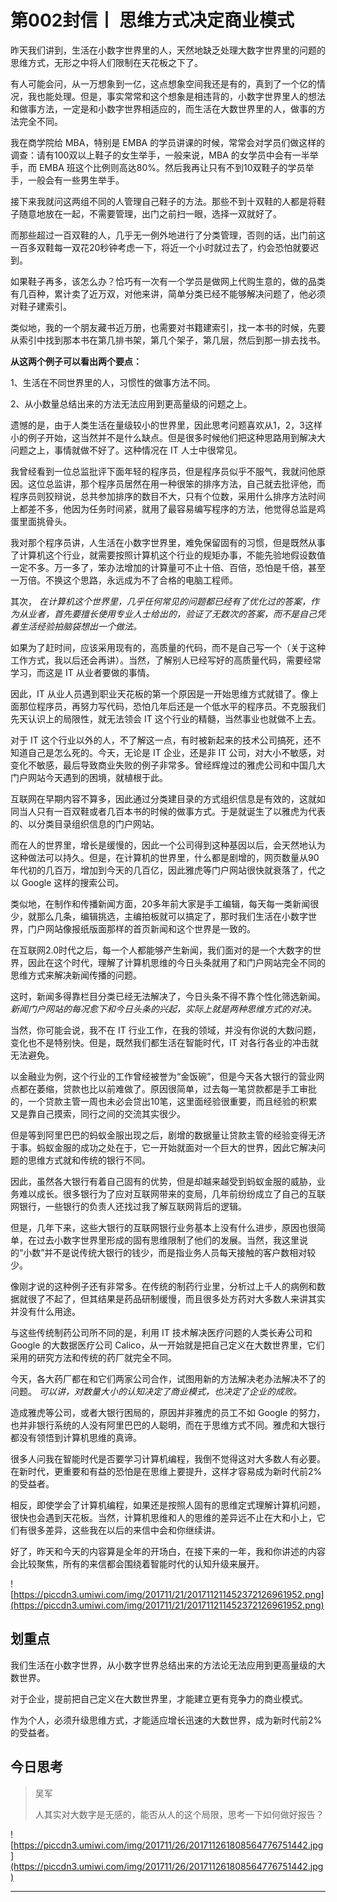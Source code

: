 # 第002封信丨 思维方式决定商业模式

昨天我们讲到，生活在小数字世界里的人，天然地缺乏处理大数字世界里的问题的思维方式，无形之中将人们限制在天花板之下了。

有人可能会问，从一万想象到一亿，这点想象空间我还是有的，真到了一个亿的情况，我也能处理。但是，事实常常和这个想象是相违背的，小数字世界里人的想法和做事方法，一定是和小数字世界相适应的，而生活在大数世界里的人，做事的方法完全不同。

我在商学院给 MBA，特别是 EMBA 的学员讲课的时候，常常会对学员们做这样的调查：请有100双以上鞋子的女生举手，一般来说，MBA 的女学员中会有一半举手，而 EMBA 班这个比例则高达80%。然后我再让只有不到10双鞋子的学员举手，一般会有一些男生举手。

接下来我就问这两组不同的人管理自己鞋子的方法。那些不到十双鞋的人都是将鞋子随意地放在一起，不需要管理，出门之前扫一眼，选择一双就好了。

而那些超过一百双鞋的人，几乎无一例外地进行了分类管理，否则的话，出门前这一百多双鞋每一双花20秒钟考虑一下，将近一个小时就过去了，约会恐怕就要迟到。

如果鞋子再多，该怎么办？恰巧有一次有一个学员是做网上代购生意的，做的品类有几百种，累计卖了近万双，对他来讲，简单分类已经不能够解决问题了，他必须对鞋子建索引。

类似地，我的一个朋友藏书近万册，也需要对书籍建索引，找一本书的时候，先要从索引中找到那本书在第几排书架，第几个架子，第几层，然后到那一排去找书。

 **从这两个例子可以看出两个要点：**

1、生活在不同世界里的人，习惯性的做事方法不同。

2、从小数量总结出来的方法无法应用到更高量级的问题之上。

遗憾的是，由于人类生活在量级较小的世界里，因此思考问题喜欢从1，2，3这样小的例子开始，这当然并不是什么缺点。但是很多时候他们把这种思路用到解决大问题之上，事情就做不好了。这种情况在 IT 人士中很常见。

我曾经看到一位总监批评下面年轻的程序员，但是程序员似乎不服气，我就问他原因。这位总监讲，那个程序员居然在用一种很笨的排序方法，自己就去批评他，而程序员则狡辩说，总共参加排序的数目不大，只有个位数，采用什么排序方法时间上都差不多，他因为任务时间紧，就用了最容易编写程序的方法，他觉得总监是鸡蛋里面挑骨头。

我对那个程序员讲，人生活在小数字世界里，难免保留固有的习惯，但是既然从事了计算机这个行业，就需要按照计算机这个行业的规矩办事，不能先验地假设数值一定不多。万一多了，笨办法增加的计算量可不止十倍、百倍，恐怕是千倍，甚至一万倍。不换这个思路，永远成为不了合格的电脑工程师。

其次， *在计算机这个世界里，几乎任何常见的问题都已经有了优化过的答案，作为从业者，首先要擅长使用专业人士给出的，验证了无数次的答案，而不是自己凭着生活经验拍脑袋想出一个做法。*

如果为了赶时间，应该采用现有的，高质量的代码，而不是自己写一个（关于这种工作方式，我以后还会再讲）。当然，了解别人已经写好的高质量代码，需要经常学习，而这是 IT 从业者要做的事情。

因此，IT 从业人员遇到职业天花板的第一个原因是一开始思维方式就错了。像上面那位程序员，再努力写代码，恐怕几年后还是一个低水平的程序员。不克服我们先天认识上的局限性，就无法领会 IT 这个行业的精髓，当然事业也就做不上去。

对于 IT 这个行业以外的人，不了解这一点，有时被新起来的技术公司搞死，还不知道自己是怎么死的。今天，无论是 IT 企业，还是非 IT 公司，对大小不敏感，对变化不敏感，最后导致商业失败的例子非常多。曾经辉煌过的雅虎公司和中国几大门户网站今天遇到的困境，就植根于此。

互联网在早期内容不算多，因此通过分类建目录的方式组织信息是有效的，这就如同当人只有一百双鞋或者几百本书的时候的做事方式。于是就诞生了以雅虎为代表的、以分类目录组织信息的门户网站。

而在人的世界里，增长是缓慢的，因此一个公司得到这种基因以后，会天然地认为这种做法可以持久。但是，在计算机的世界里，什么都是剧增的，网页数量从90年代初的几百万，增加到今天的几百亿，因此雅虎等门户网站很快就衰落了，代之以 Google 这样的搜索公司。

类似地，在制作和传播新闻方面，20多年前大家是手工编辑，每天每一类新闻很少，就那么几条，编辑挑选，主编拍板就可以搞定了，那时我们生活在小数字世界，门户网站像报纸版面那样的首页新闻和这个世界是一致的。

在互联网2.0时代之后，每一个人都能够产生新闻，我们面对的是一个大数字的世界，因此在这个时代，理解了计算机思维的今日头条就用了和门户网站完全不同的思维方式来解决新闻传播的问题。

这时，新闻多得靠栏目分类已经无法解决了，今日头条不得不靠个性化筛选新闻。 *新闻门户网站的每况愈下和今日头条的兴起，实际上就是两种思维方式的对决。*

当然，你可能会说，我不在 IT 行业工作，在我的领域，并没有你说的大数问题，变化也不是特别快。但是，既然我们都生活在智能时代，IT 对各行各业的冲击就无法避免。

以金融业为例，这个行业的工作曾经被誉为“金饭碗”，但是今天各大银行的营业网点都在萎缩，贷款也比以前难做了。原因很简单，过去每一笔贷款都是手工审批的，一个贷款主管一周也未必会贷出10笔，这里面经验很重要，而且经验的积累又是靠自己摸索，同行之间的交流其实很少。

但是等到阿里巴巴的蚂蚁金服出现之后，剧增的数据量让贷款主管的经验变得无济于事。蚂蚁金服的成功之处在于，它一开始就面对一个巨大的世界，因此它解决问题的思维方式就和传统的银行不同。

因此，虽然各大银行有着自己固有的优势，但是却越来越受到蚂蚁金服的威胁，业务难以成长。很多银行为了应对互联网带来的变局，几年前纷纷成立了自己的互联网银行，一些银行的负责人还找过我了解互联网背后的逻辑。

但是，几年下来，这些大银行的互联网银行业务基本上没有什么进步，原因也很简单，在过去小数字世界里形成的固有思维限制了他们的发展。当然，我这里说的“小数”并不是说传统大银行的钱少，而是指业务人员每天接触的客户数相对较少。

像刚才说的这种例子还有非常多。在传统的制药行业里，分析过上千人的病例和数据就很了不起了，但其结果是药品研制缓慢，而且很多处方药对大多数人来讲其实并没有什么用途。

与这些传统制药公司所不同的是，利用 IT 技术解决医疗问题的人类长寿公司和 Google 的大数据医疗公司 Calico，从一开始就是把自己定义在大数世界里，它们采用的研究方法和传统的药厂就完全不同。

今天，各大药厂都在和它们两家公司合作，试图用新的方法解决老办法解决不了的问题。 *可以讲，对数量大小的认知决定了商业模式，也决定了企业的成败。*

造成雅虎等公司，或者大银行困局的，原因并非雅虎的员工不如 Google 的努力，也并非银行系统的人没有阿里巴巴的人聪明，而在于思维方式不同。雅虎和大银行都没有领悟到计算机思维的真谛。

很多人问我在智能时代是否要学习计算机编程，我倒不觉得这对大多数人有必要。在新时代，更重要和有益的恐怕是在思维上要提升，这样才容易成为新时代前2%的受益者。

相反，即使学会了计算机编程，如果还是按照人固有的思维定式理解计算机问题，很快也会遇到天花板。当然，计算机思维和人的思维的差异远不止在大和小上，它们有很多差异，这些我在以后的来信中会和你继续讲。

好了，昨天和今天的内容算是全年的开场白，在接下来的一年，我和你讲述的内容会比较聚焦，所有的来信都会围绕着智能时代的认知升级来展开。

![https://piccdn3.umiwi.com/img/201711/21/201711211452372126961952.png](https://piccdn3.umiwi.com/img/201711/21/201711211452372126961952.png)

## 划重点

我们生活在小数字世界，从小数字世界总结出来的方法论无法应用到更高量级的大数世界。

对于企业，提前把自己定义在大数世界里，才能建立更有竞争力的商业模式。

作为个人，必须升级思维方式，才能适应增长迅速的大数世界，成为新时代前2%的受益者。

## 今日思考

> 吴军
> 
> 人其实对大数字是无感的，能否从人的这个局限，思考一下如何做好报告？

![https://piccdn3.umiwi.com/img/201711/26/201711261808564776751442.jpg](https://piccdn3.umiwi.com/img/201711/26/201711261808564776751442.jpg)

---
